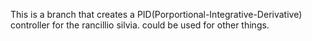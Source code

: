 This is a branch that creates a PID(Porportional-Integrative-Derivative) controller for the rancillio silvia. could be used for other things.
